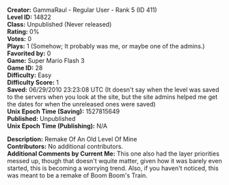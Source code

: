 **Creator:** GammaRaul - Regular User - Rank 5 (ID 411) <br>
**Level ID:** 14822 <br>
**Class:** Unpublished (Never released) <br>
**Rating:** 0% <br>
**Votes:** 0 <br>
**Plays:** 1 (Somehow; It probably was me, or maybe one of the admins.) <br>
**Favorited by:** 0 <br>
**Game:** Super Mario Flash 3 <br>
**Game ID:** 28 <br>
**Difficulty:** Easy <br>
**Difficulty Score:** 1 <br>
**Saved:** 06/29/2010 23:23:08 UTC (It doesn't say when the level was saved to the servers when you look at the site, but the site admins helped me get the dates for when the unreleased ones were saved) <br>
**Unix Epoch Time (Saving):** 1527815649 <br>
**Published:** Unpublished <br>
**Unix Epoch Time (Publishing):** N/A

**Description:** Remake Of An Old Level Of Mine <br>
**Contributors:** No additional contributors. <br>
**Additional Comments by Current Me:** This one also had the layer priorities messed up, though that doesn't wquite matter, given how it was barely even started, this is becoming a worrying trend. Also, if you haven't noticed, this was meant to be a remake of Boom Boom's Train.
